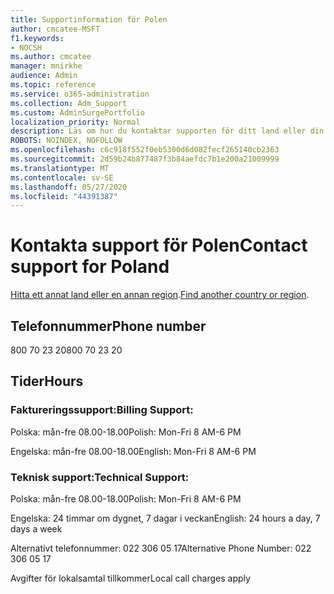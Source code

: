 ```yaml
---
title: Supportinformation för Polen
author: cmcatee-MSFT
f1.keywords:
- NOCSH
ms.author: cmcatee
manager: mnirkhe
audience: Admin
ms.topic: reference
ms.service: o365-administration
ms.collection: Adm_Support
ms.custom: AdminSurgePortfolio
localization_priority: Normal
description: Läs om hur du kontaktar supporten för ditt land eller din region.
ROBOTS: NOINDEX, NOFOLLOW
ms.openlocfilehash: c6c918f552f0eb5300d6d082fecf265140cb2363
ms.sourcegitcommit: 2d59b24b877487f3b84aefdc7b1e200a21009999
ms.translationtype: MT
ms.contentlocale: sv-SE
ms.lasthandoff: 05/27/2020
ms.locfileid: "44391387"
---
```

# <a name="contact-support-for-poland"></a><span data-ttu-id="a8926-103">Kontakta support för Polen</span><span class="sxs-lookup"><span data-stu-id="a8926-103">Contact support for Poland</span></span>

<span data-ttu-id="a8926-104">[Hitta ett annat land eller en annan region](../contact-support-for-business-products.md).</span><span class="sxs-lookup"><span data-stu-id="a8926-104">[Find another country or region](../contact-support-for-business-products.md).</span></span>

## <a name="phone-number"></a><span data-ttu-id="a8926-105">Telefonnummer</span><span class="sxs-lookup"><span data-stu-id="a8926-105">Phone number</span></span>
<span data-ttu-id="a8926-106">800 70 23 20</span><span class="sxs-lookup"><span data-stu-id="a8926-106">800 70 23 20</span></span>

## <a name="hours"></a><span data-ttu-id="a8926-107">Tider</span><span class="sxs-lookup"><span data-stu-id="a8926-107">Hours</span></span>
### <a name="billing-support"></a><span data-ttu-id="a8926-108">Faktureringssupport:</span><span class="sxs-lookup"><span data-stu-id="a8926-108">Billing Support:</span></span>

<span data-ttu-id="a8926-109">Polska: mån-fre 08.00-18.00</span><span class="sxs-lookup"><span data-stu-id="a8926-109">Polish: Mon-Fri 8 AM-6 PM</span></span>

<span data-ttu-id="a8926-110">Engelska: mån-fre 08.00-18.00</span><span class="sxs-lookup"><span data-stu-id="a8926-110">English: Mon-Fri 8 AM-6 PM</span></span>

### <a name="technical-support"></a><span data-ttu-id="a8926-111">Teknisk support:</span><span class="sxs-lookup"><span data-stu-id="a8926-111">Technical Support:</span></span>

<span data-ttu-id="a8926-112">Polska: mån-fre 08.00-18.00</span><span class="sxs-lookup"><span data-stu-id="a8926-112">Polish: Mon-Fri 8 AM-6 PM</span></span>

<span data-ttu-id="a8926-113">Engelska: 24 timmar om dygnet, 7 dagar i veckan</span><span class="sxs-lookup"><span data-stu-id="a8926-113">English: 24 hours a day, 7 days a week</span></span>

<span data-ttu-id="a8926-114">Alternativt telefonnummer: 022 306 05 17</span><span class="sxs-lookup"><span data-stu-id="a8926-114">Alternative Phone Number: 022 306 05 17</span></span>

<span data-ttu-id="a8926-115">Avgifter för lokalsamtal tillkommer</span><span class="sxs-lookup"><span data-stu-id="a8926-115">Local call charges apply</span></span>
